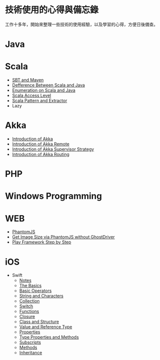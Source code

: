 技術使用的心得與備忘錄
=========
工作十多年，開始來整理一些技術的使用經驗，以及學習的心得，方便日後備查。

# Java

# Scala
* [SBT and Maven](SBT_And_Maven.md)
* [Defference Between Scala and Java](Difference_between_Scala_and_Java.markdown)
* [Enumeration on Scala and Java](Enumeration_on_Scala_and_Java.markdown)
* [Scala Access Level](Scala_Access_Level.markdown)
* [Scala Pattern and Extractor](Scala_Pattern_And_Extractor.markdown)
* Lazy

# Akka
* [Introduction of Akka](Introduction_of_Akka.markdown)
* [Introduction of Akka Remote](Introduction_of_Akka_Remote.markdown)
* [Introduction of Akka Supervisor Strategy](Introduction_of_Akka_Supervisor_Strategy.markdown)
* [Introduction of Akka Routing](Introduction_of_Akka_Routing.markdown)

# PHP

# Windows Programming

# WEB
* [PhantomJS](phantomjs.markdown)
* [Get Image Size via PhantomJS without GhostDriver](phantomjs_without_ghostdriver.markdown)
* [Play Framework Step by Step](Playframework.markdown)

# iOS
* Swift
	* [Notes](swift_notes.markdown)
	* [The Basics](swift_language_guide_the_basics.markdown)
	* [Basic Operators](swift_language_guide_basic_operators.markdown)
	* [String and Characters](swift_language_guide_string_and_characters.markdown)
	* [Collection](swift_language_guide_collection.markdown)
	* [Switch](swift_language_guide_switch.markdown)
	* [Functions](swift_language_guide_functions.markdown)
	* [Closure](swift_language_guide_closure.markdown)
	* [Class and Structure](swift_language_guid_class_and_structure.markdown)
	* [Value and Reference Type](swift_language_guide_value_and_reference_type.markdown)
	* [Properties](swift_language_guide_properties.markdown)
	* [Type Properties and Methods](swift_language_guide_type_property_and_methods.markdown)
	* [Subscripts](swift_language_guide_subscripts.markdown)
	* [Methods](swift_language_guide_methods.markdown)
	* [Inheritance](swift_language_guide_inheritance.markdown)